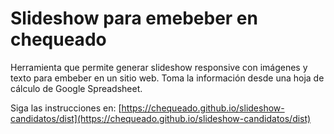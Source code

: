 # Slideshow para emebeber en chequeado

Herramienta que permite generar slideshow responsive con imágenes y texto para embeber en un sitio web. Toma la información desde una hoja de cálculo de Google Spreadsheet.

Siga las instrucciones en:	[https://chequeado.github.io/slideshow-candidatos/dist](https://chequeado.github.io/slideshow-candidatos/dist)


